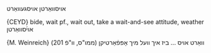 אויסוואַרטן
אויסגעוואַרט

{CEYD}
bide, wait pf., wait out, take a wait-and-see attitude, weather אוי֜סוואַרטן

{M. Weinreich}
וואַרט אויס ... ביז איך וועל מיך אָפּפֿאַרטיקן (ממו"ס, וו"פֿ 201)